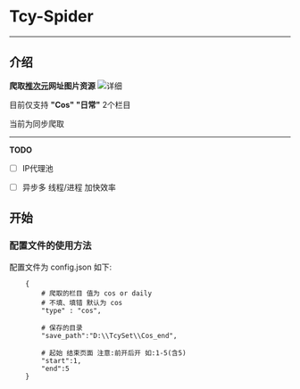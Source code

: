 # Tcy-Spider
---

## 介绍

**爬取[推次元](https://t2cy.com/)网址图片资源** ![详细](https://t2cy.com/skin/default/images/favicon.ico)

目前仅支持 **"Cos"  "日常"** 2个栏目

当前为同步爬取

---

**TODO**
- [ ] IP代理池
- [ ] 异步多 线程/进程 加快效率


## 开始

### 配置文件的使用方法

配置文件为 config.json 如下:
```
    {
        # 爬取的栏目 值为 cos or daily 
        # 不填、填错 默认为 cos
        "type" : "cos",

        # 保存的目录
        "save_path":"D:\\TcySet\\Cos_end",

        # 起始 结束页面 注意:前开后开 如:1-5(含5)
        "start":1,
        "end":5
    }
```

